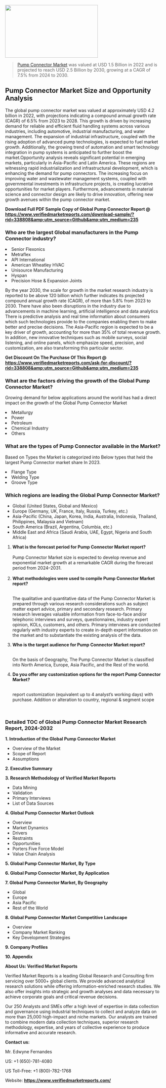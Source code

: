 <img src="https://ffe5etoiles.com/wp-content/uploads/2024/12/MST1-300x171.png" alt="" width="300" height="171" class="alignnone size-medium wp-image-20088" /><blockquote><p><p><a href="https://www.verifiedmarketreports.com/download-sample/?rid=338808&utm_source=Github&utm_medium=235" target="_blank">Pump Connector Market</a> was valued at USD 1.5 Billion in 2022 and is projected to reach USD 2.5 Billion by 2030, growing at a CAGR of 7.5% from 2024 to 2030.</p></blockquote><p><h2>Pump Connector Market Size and Opportunity Analysis</h2>The global pump connector market was valued at approximately USD 4.2 billion in 2022, with projections indicating a compound annual growth rate (CAGR) of 6.5% from 2023 to 2028. This growth is driven by increasing demand for reliable and efficient fluid handling systems across various industries, including automotive, industrial manufacturing, and water management. The expansion of industrial infrastructure, coupled with the rising adoption of advanced pump technologies, is expected to fuel market growth. Additionally, the growing trend of automation and smart technology integration in pump systems is anticipated to further boost the market.Opportunity analysis reveals significant potential in emerging markets, particularly in Asia-Pacific and Latin America. These regions are witnessing rapid industrialization and infrastructural development, which is enhancing the demand for pump connectors. The increasing focus on improving water and wastewater management systems, coupled with governmental investments in infrastructure projects, is creating lucrative opportunities for market players. Furthermore, advancements in material science and connector design are likely to drive innovation, offering new growth avenues within the pump connector market.</p><p class=""><strong>Download Full PDF Sample Copy of Global Pump Connector Report @ <a href="https://www.verifiedmarketreports.com/download-sample/?rid=338808&amp;utm_source=Github&amp;utm_medium=235" target="_blank">https://www.verifiedmarketreports.com/download-sample/?rid=338808&amp;utm_source=Github&amp;utm_medium=235</a></strong></p><h3 id="" class="">Who are the largest Global manufacturers in the Pump Connector industry?</h3><p><li>Senior Flexonics</li><li> Metraflex</li><li> API International</li><li> American Wheatley HVAC</li><li> Unisource Manufacturing</li><li> Hyspan</li><li> Precision Hose & Expansion Joints</li></p><div class=""><div class="" dir="" data-message-author-role="" data-message-id="" data-message-model-slug=""><div class=""><div class=""><div class=""><div class="" dir="" data-message-author-role="" data-message-id="" data-message-model-slug=""><div class=""><div class=""><p>By the year 2030, the scale for growth in the market research industry is reported to be above 120 billion which further indicates its projected compound annual growth rate (CAGR), of more than 5.8% from 2023 to 2030. There have also been disruptions in the industry due to advancements in machine learning, artificial intelligence and data analytics There is predictive analysis and real time information about consumers which such technologies provide to the companies enabling them to make better and precise decisions. The Asia-Pacific region is expected to be a key driver of growth, accounting for more than 35% of total revenue growth. In addition, new innovative techniques such as mobile surveys, social listening, and online panels, which emphasize speed, precision, and customization, are also transforming this particular sector.</p><p><strong>Get Discount On The Purchase Of This Report @&nbsp; <a href="https://www.verifiedmarketreports.com/ask-for-discount/?rid=338808&amp;utm_source=Github&amp;utm_medium=235" target="_blank">https://www.verifiedmarketreports.com/ask-for-discount/?rid=338808&amp;utm_source=Github&amp;utm_medium=235</a></strong></p></div></div></div></div></div></div></div></div><h3 id="" class="">What are the factors driving the growth of the Global Pump Connector Market?</h3><p id="" class="">Growing demand for below applications around the world has had a direct impact on the growth of the Global Pump Connector Market</p><p id="" class=""><li>Metallurgy</li><li> Power</li><li> Petroleum</li><li> Chemical Industry</li><li> Others</li></p><h3 id="" class="">What are the types of Pump Connector available in the Market?</h3><p id="" class="">Based on Types the Market is categorized into Below types that held the largest Pump Connector market share In 2023.</p><p id="" class=""><li>Flange Type</li><li> Welding Type</li><li> Groove Type</li></p><h3 id="" class="">Which regions are leading the Global Pump Connector Market?</h3><ul><li>Global (United States, Global and Mexico)</li><li>Europe (Germany, UK, France, Italy, Russia, Turkey, etc.)</li><li>Asia-Pacific (China, Japan, Korea, India, Australia, Indonesia, Thailand, Philippines, Malaysia and Vietnam)</li><li>South America (Brazil, Argentina, Columbia, etc.)</li><li>Middle East and Africa (Saudi Arabia, UAE, Egypt, Nigeria and South Africa)</li></ul><p><ol><li><strong>What is the forecast period for Pump Connector Market report?<br /></strong><br /><span data-sheets-root="1" data-sheets-value="{&quot;1&quot;:2,&quot;2&quot;:&quot;XXXX size is expected to develop revenue and exponential market growth at a remarkable CAGR during the forecast period from 2024&ndash;2030.&quot;}" data-sheets-userformat="{&quot;2&quot;:12674,&quot;4&quot;:{&quot;1&quot;:2,&quot;2&quot;:16776960},&quot;10&quot;:2,&quot;11&quot;:0,&quot;15&quot;:&quot;Arial&quot;,&quot;16&quot;:12}">Pump Connector Market size is expected to develop revenue and exponential market growth at a remarkable CAGR during the forecast period from 2024&ndash;2031.</span><br /><br /></li><li><strong>What methodologies were used to compile Pump Connector Market report?<br /><br /></strong><p>The qualitative and quantitative data of the&nbsp;Pump Connector Market is prepared through various research considerations such as subject matter expert advice, primary and secondary research. Primary research leverages valuable information from face-to-face and/or telephonic interviews and surveys, questionnaires, industry expert opinion, KOLs, customers, and others. Primary interviews are conducted regularly with industry experts to create in-depth expert information on the market and to substantiate the existing analysis of the data.&nbsp;</p></li><li><strong>Who is the target audience for Pump Connector Market report?<br /><br /></strong><p>On the basis of Geography, The&nbsp;Pump Connector Market is classified into North America, Europe, Asia Pacific, and the Rest of the world.</p></li><li><strong>Do you offer any customization options for the report Pump Connector Market?<br /><br /></strong><p>report customization (equivalent up to 4 analyst&rsquo;s working days) with purchase. Addition or alteration to country, regional &amp; segment scope</p><p>&nbsp;</p></li></ol></p><h3 id="" class="">Detailed TOC of Global Pump Connector Market Research Report, 2024-2032</h3><p id="" class=""><strong>1. Introduction of the Global Pump Connector Market</strong></p><ul><li>Overview of the Market</li><li>Scope of Report</li><li>Assumptions</li></ul><p id="" class=""><strong>2. Executive Summary</strong></p><p id="" class=""><strong>3. Research Methodology of&nbsp;Verified Market Reports</strong></p><ul><li>Data Mining</li><li>Validation</li><li>Primary Interviews</li><li>List of Data Sources</li></ul><p id="" class=""><strong>4. Global Pump Connector Market Outlook</strong></p><ul><li>Overview</li><li>Market Dynamics</li><li>Drivers</li><li>Restraints</li><li>Opportunities</li><li>Porters Five Force Model</li><li>Value Chain Analysis</li></ul><p id="" class=""><strong>5. Global Pump Connector Market, By&nbsp;Type</strong></p><p id="" class=""><strong>6. Global Pump Connector Market, By Application</strong></p><p id="" class=""><strong>7. Global Pump Connector Market, By Geography</strong></p><ul><li>Global</li><li>Europe</li><li>Asia Pacific</li><li>Rest of the World</li></ul><p id="" class=""><strong>8. Global Pump Connector Market Competitive Landscape</strong></p><ul><li>Overview</li><li>Company Market Ranking</li><li>Key Development Strategies</li></ul><p id="" class=""><strong>9. Company Profiles</strong></p><p id="" class=""><strong>10. Appendix</strong></p><p id="" class=""><strong>About Us: Verified Market Reports</strong></p><p id="" class="">Verified Market Reports is a leading Global Research and Consulting firm servicing over 5000+ global clients. We provide advanced analytical research solutions while offering information-enriched research studies. We also offer insights into strategic and growth analyses and data necessary to achieve corporate goals and critical revenue decisions.</p><p id="" class="">Our 250 Analysts and SMEs offer a high level of expertise in data collection and governance using industrial techniques to collect and analyze data on more than 25,000 high-impact and niche markets. Our analysts are trained to combine modern data collection techniques, superior research methodology, expertise, and years of collective experience to produce informative and accurate research.</p><p id="" class=""><strong>Contact us:</strong></p><p id="" class="">Mr. Edwyne Fernandes</p><p id="" class="">US: +1 (650)-781-4080</p><p id="" class="">US Toll-Free: +1 (800)-782-1768</p><p id="" class="">Website: <a target="" data-test-app-aware-link=""><strong>https://www.verifiedmarketreports.com/</strong></a></p>
